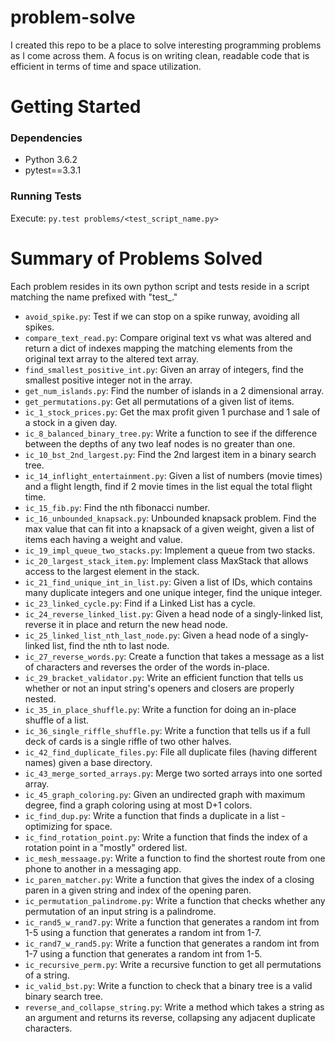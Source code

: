 # problem-solve
I created this repo to be a place to solve interesting programming problems as I come across them. A focus is on writing clean, readable code that is efficient in terms of time and space utilization.

# Getting Started
### Dependencies
* Python 3.6.2
* pytest==3.3.1

### Running Tests
Execute: `py.test problems/<test_script_name.py>`

# Summary of Problems Solved
Each problem resides in its own python script and tests reside in a script matching the name prefixed with "test_."
* `avoid_spike.py`: Test if we can stop on a spike runway, avoiding all spikes.
* `compare_text_read.py`: Compare original text vs what was altered and return a dict of indexes mapping the matching elements from the original text array to the altered text array.
* `find_smallest_positive_int.py`: Given an array of integers, find the smallest positive integer not in the array.
* `get_num_islands.py`: Find the number of islands in a 2 dimensional array.
* `get_permutations.py`: Get all permutations of a given list of items.
* `ic_1_stock_prices.py`: Get the max profit given 1 purchase and 1 sale of a stock in a given day.
* `ic_8_balanced_binary_tree.py`: Write a function to see if the difference between the depths of any two leaf nodes is no greater than one.
* `ic_10_bst_2nd_largest.py`: Find the 2nd largest item in a binary search tree.
* `ic_14_inflight_entertainment.py`: Given a list of numbers (movie times) and a flight length, find if 2 movie times in the list equal the total flight time.
* `ic_15_fib.py`: Find the nth fibonacci number.
* `ic_16_unbounded_knapsack.py`: Unbounded knapsack problem. Find the max value that can fit into a knapsack of a given weight, given a list of items each having a weight and value.
* `ic_19_impl_queue_two_stacks.py`: Implement a queue from two stacks.
* `ic_20_largest_stack_item.py`: Implement class MaxStack that allows access to the largest element in the stack.
* `ic_21_find_unique_int_in_list.py`: Given a list of IDs, which contains many duplicate integers and one unique integer, find the unique integer.
* `ic_23_linked_cycle.py`: Find if a Linked List has a cycle.
* `ic_24_reverse_linked_list.py`: Given a head node of a singly-linked list, reverse it in place and return the new head node.
* `ic_25_linked_list_nth_last_node.py`: Given a head node of a singly-linked list, find the nth to last node.
* `ic_27_reverse_words.py`: Create a function that takes a message as a list of characters and reverses the order of the words in-place.
* `ic_29_bracket_validator.py`: Write an efficient function that tells us whether or not an input string's openers and closers are properly nested.
* `ic_35_in_place_shuffle.py`: Write a function for doing an in-place shuffle of a list.
* `ic_36_single_riffle_shuffle.py`: Write a function that tells us if a full deck of cards is a single riffle of two other halves.
* `ic_42_find_duplicate_files.py`: File all duplicate files (having different names) given a base directory.
* `ic_43_merge_sorted_arrays.py`: Merge two sorted arrays into one sorted array.
* `ic_45_graph_coloring.py`: Given an undirected graph with maximum degree, find a graph coloring using at most D+1 colors.
* `ic_find_dup.py`: Write a function that finds a duplicate in a list -optimizing for space.
* `ic_find_rotation_point.py`: Write a function that finds the index of a rotation point in a "mostly" ordered list.
* `ic_mesh_messaage.py`: Write a function to find the shortest route from one phone to another in a messaging app.
* `ic_paren_matcher.py`: Write a function that gives the index of a closing paren in a given string and index of the opening paren.
* `ic_permutation_palindrome.py`: Write a function that checks whether any permutation of an input string is a palindrome.
* `ic_rand5_w_rand7.py`: Write a function that generates a random int from 1-5 using a function that generates a random int from 1-7.
* `ic_rand7_w_rand5.py`: Write a function that generates a random int from 1-7 using a function that generates a random int from 1-5.
* `ic_recursive_perm.py`: Write a recursive function to get all permutations of a string.
* `ic_valid_bst.py`: Write a function to check that a binary tree is a valid binary search tree.
* `reverse_and_collapse_string.py`: Write a method which takes a string as an argument and returns its reverse, collapsing any adjacent duplicate characters.
